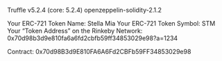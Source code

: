 Truffle v5.2.4 (core: 5.2.4)
openzeppelin-solidity-2.1.2

Your ERC-721 Token Name: Stella Mia
Your ERC-721 Token Symbol: STM
Your “Token Address” on the Rinkeby Network: 0x70d98b3d9e810fa6a6fd2cbfb59ff34853029e98?a=1234

Contract: 0x70d98B3d9E810FA6A6Fd2CBFb59FF34853029e98